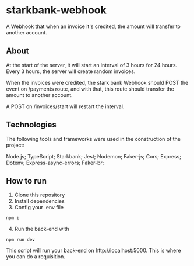 # starkbank-webhook

A Webhook that when an invoice it's credited, the amount will transfer to another account.

## About

At the start of the server, it will start an interval of 3 hours for 24 hours. Every 3 hours, the server will create random invoices.

When the invoices were credited, the stark bank Webhook should POST the event on /payments route, and with that, 
this route should transfer the amount to another account.

A POST on /invoices/start will restart the interval.

## Technologies

The following tools and frameworks were used in the construction of the project:

Node.js; TypeScript; Starkbank; Jest; Nodemon; Faker-js; Cors; Express; Dotenv; Express-async-errors; Faker-br;

## How to run

1. Clone this repository
2. Install dependencies
3. Config your .env file

 `npm i`

4. Run the back-end with

 `npm run dev`

This script will run your back-end on http://localhost:5000. This is where you can do a requisition.
